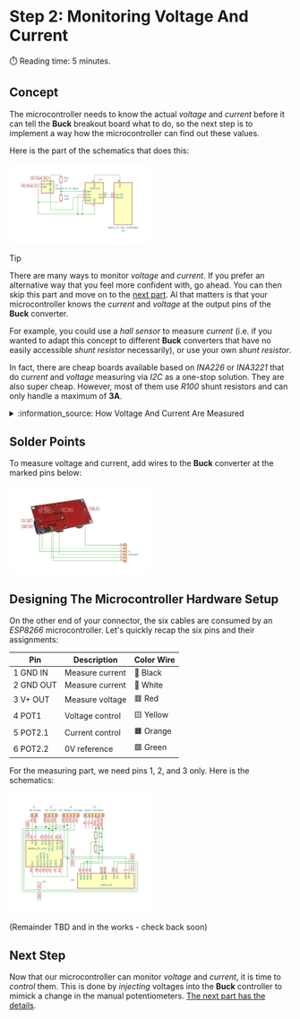 # Step 2: Monitoring Voltage And Current
:stopwatch: Reading time: 5 minutes.

## Concept

The microcontroller needs to know the actual *voltage* and *current* before it can tell the **Buck** breakout board what to do, so the next step is to implement a way how the microcontroller can find out these values.

Here is the part of the schematics that does this:

<img src="../images/voltage_and_current_measurement_t_w.png" width="50%" height="50%" />

> [!TIP]
> There are many ways to monitor *voltage* and *current*. If you prefer an alternative way that you feel more confident with, go ahead. You can then skip this part and move on to the [next part](3_injecting_voltage.md). Al that matters is that your microcontroller knows the *current* and *voltage* at the output pins of the **Buck** converter.
>
> For example, you could use a *hall sensor* to measure *current* (i.e. if you wanted to adapt this concept to different **Buck** converters that have no easily accessible *shunt resistor* necessarily), or use your own *shunt resistor*.
>
> In fact, there are cheap boards available based on *INA226* or *INA3221* that do *current* and *voltage* measuring via *I2C* as a one-stop solution. They are also super cheap. However, most of them use *R100* shunt resistors and can only handle a maximum of **3A**.

<details>
<summary>	:information_source: How Voltage And Current Are Measured</summary></details<br/>

### Measuring Voltages With ADC (Analog-to-Digital Converter)

The *voltage* and *current* measuring is done by a **ADS1115**: a cheap and precise 16-bit *ADC* (Analog-To-Digital-Converter). 

* **Do not use internal *ADC***: While you could try and use the on-board *ADC* that comes with your microprocessor, the €1-2 spent for an external *ADC* like *ADS1115* are well invested. It has a much higher precision and robustness. That's important when its readings are supposed to control voltage and currency.
* **Two Voltages Are Measured**: *ADS1115* comes with four inputs that can measure voltages independently. Or you combine two inputs to measure the voltage difference between these. That's how it is done in this project.
* **Voltage Measurement**: The *voltage* is measured by *AIN0* and *AIN1*: *AIN0* is connected to the positive *output* voltage, and *AIN1* is connected to **GND**. The measured *difference* is the *output voltage*. Most *ADC*s can measure only a limited voltage range and are very sensitive to over-voltage. That's why the *ADS11215* cannot measure the output voltage directly. It is too high.
* **Current Measurement Via Voltage Drop**: Current is measured as *voltage drop* at a *shunt resistor*. The shunt resistor built into the **Buck** converter is connected in series between **GND** input and **GND** output: the other two *ADC* inputs (*AIN2* and *AIN3*) are therefore connected to the **output GND** and the **input GND**. Since the voltage drop is typically a very low voltage, no additional *voltage divider* is required here. 

> Should you *not* find a big black *R050* *shunt resistor* on the back of your **Buck** converter then you might be using a different model.
>
> Natively, the *XL4015* chip used in these converters supports just *constant voltage* but does *not* support *constant current*. It is the discrete logic on the breakout board that *adds* *constant current* capabilities, and there are breakout boards out there that look much alike but are missing the additional **CC** logic (in which case you can still use the board in this project, but you will only be able to control voltage, not current).
>
> The external **CC** logic consists primarily of a *shunt resistor* (to measure current, like we do), a *potentiometer* to adjust *constant current* (so these boards have *two* potentiometers and not just one), and an *OpAmp* (that produces the actual control signal to tell the *XL4015* to lower its voltage when there is an over-current).

</details>

## Solder Points

To measure voltage and current, add wires to the **Buck** converter at the marked pins below:

<img src="../images/step1 interface with buck_w.png" width="50%" height="50%" />


## Designing The Microcontroller Hardware Setup

On the other end of your connector, the six cables are consumed by an *ESP8266* microcontroller. Let's quickly recap the six pins and their assignments:


|  Pin |  Description | Color Wire |
| --- | --- | --- |
| 1 GND IN | Measure current | 	:white_square_button: Black |
| 2 GND OUT | Measure current | :black_square_button: White |
| 3 V+ OUT | Measure voltage | :red_square: Red |
| 4 POT1 | Voltage control | :yellow_square: Yellow |
| 5 POT2.1 | Current control | :orange_square: Orange |
| 6 POT2.2 | 0V reference | :green_square: Green |

For the measuring part, we need pins 1, 2, and 3 only. Here is the schematics:

<img src="../images/programmable_buck_components_w.png" width="50%" height="50%" />

(Remainder TBD and in the works - check back soon)


## Next Step

Now that our microcontroller can monitor *voltage* and *current*, it is time to *control* them. This is done by *injecting* voltages into the **Buck** controller to mimick a change in the manual potentiometers. [The next part has the details](3_injecting_voltage.md).

